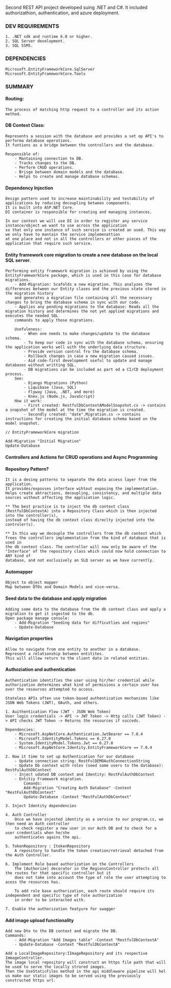 Second REST API project developed suing .NET and C#. It included authorizathion, authentication, and azure deployment.

### DEV REQUIREMENTS
	1. .NET sdk and runtime 6.0 or higher.
	2. SQL Server development.
	3. SQL SSMS.

### DEPENDENCIES
```shell
Microsoft.EntityFrameworkCore.SqlServer
Microsoft.EntityFrameworkCore.Tools
```

### SUMMARY

#### Routing:
	The process of matching http request to a controller and its action method.

#### DB Context Class:
	Represents a session with the database and provides a set op API's to performa database operations.
	It funtions as a bridge between the controllers and the database.

	Responsible of:
		- Mantaining connection to DB.
		- Tracks changes to the DB.
		- Perform CRUD operations.
		- Brisge between domain models and the database.
		- Helps to create and manage database schemas.

#### Dependency Injection
	Design pattern used to increase maintinability and testability of applications by reducing decoupling between components.
	It is built into ASP.NET Core.
	DI container is responsible for creating and managing instances.

	In our context we will use DI in order to register any service instance/object we want to use across the application
	so that only one instance of such service is created an used. This way we only have to mantain the service implemenattion
	at one place and not in all the controllers or other pieces of the application that require such service.

#### Entity framework core migration to create a new database on the local SQL server.
	Performing entity framework migration is achieved by using the EntityFrameworkCore package, which is used in this case for database migrations.
		- Add-Migration: Scafolds a new migration. This analyzes the differences between our Entity clases and the previous state stored in the migration history
		and generates a migration file containing all the necesssary changes to bring the database schema in sync with our code.
		- Applies any pending migrations to the database: Reads all the migration history and determines the not yet applied migrations and executes the needed SQL
		commands to apply those migrations.

		Usefuleness:
			- When one needs to make changes/update to the database schema.
			- To keep our code in sync with the database schema, ensuring the application works well with the underlying data structure.
			- Provide version control fro the database schema.
			- Rollback changes in case a new migration caused issues.
			- Aid code-first development useful to update and manage databases without writting SQL.
			- DB migrations can be included as part od a CI/CD deployment process.
		See:
			- Django Migrations (Python)
			- Liquibase (Java, SQL)
			- Flyway (Java, .NET, and more)
			- Knex.js (Node.js, JavaScript)
		How it work:
			- First created: RestfulDbContextAModelSnapshot.cs -> contains a snapshot of the model at the time the migration is created.
			- Secondly created: "date".Migration.cs -> contains instructions for creating the initial database schema based on the model snapshot.

```shell
// EntityFrameworkCore migration

Add-Migration "Initial Migration"
Update-Database
```

#### Controllers and Actions for CRUD operations and Async Programming

#### Repository Pattern?
	It is a desing patterns to separate the data access layer from the application.
	It provides/exposses interface wihtout exposing the implementation.
	Helps create abtractions, decoupling, consistency, and multiple data sources without affecting the application logic.

	** The best practice is to inject the db context class (RestfulDbContextA) into a Repository Class which is then injected into the controller(s),
	instead of having the db context class direclty injected into the controler(s).
	
	** In this way we decouple the controllers from the db context which frees the controllers implementation from the kind of database that is used in
	the db context class. The controller will now only be aware of the "Interface" of the repository class which could now hold connection to ANY kind of
	database, and not exclusively an SLQ server as we have currently.

#### Automapper
	Object to object mapper
	Map between DTOs and Domain Models and vice-versa.


#### Seed data to the database and apply migration
	Adding some data to the database from the db context class and apply a migration to get it ingested to the db.
	Open package manage console:
		- Add-Migration "Seeding data for difficutlies and regions"
		- Update-Database

#### Navigation properties
	Allow to navigate from one entity to another in a database.
	Represent a relationship between entitites.
	This will alllow return to the client data in related entities.

#### Authoziation and authentication
	Authentication identifies the user using hir/her credential while authorization determines what kind of permisions a certain user has over the resources attempted to access.
	
	Stateless APIs often use token-based authentication mechanisms like JSON Web Tokens (JWT), OAuth, and others.

	1. Auithentication Flow (JWT - JSON Web Token)
	User login credentials -> API -> JWT Token -> Http calls (JWT Token) -> API checks JWT Token -> Returns the resources if succeds.

	Dependencies:
		- Microsoft.AspNetCore.Authentication.JwtBearer == 7.0.4
		- Microsoft.IdentityModel.Tokens == 6.27.0
		- System.IdentityModel.Tokens.Jwt == 6.27.0
		- Microsoft.AspNetCore.Identity.EntityFrameworkCore == 7.0.4

	2. Now it time to set up Authentication for our database
		- Update connection string: RestFulDEMOAuthConnectionString
		- Update Db context with roles (seed some users to the database): RestFulAuthDbContext
		- Inject udated DB context and Identity: RestFulAuthDbContext
		- Entitiy Framework migration.
			Comands:
			Add-Migration "Creating Auth Database" -Context "RestFulAuthDbContext"
			Update-Database -Context "RestFulAuthDbContext"

	3. Inject Identity dependencies

	4. Auth Controller
		Once we have injested identity as a service to our program.cs, we then need an Auth controller
		to check register a new user in our Auth DB and to check for a user credentials when he/she
		authenticates agains the api.

	5. TokenRepository : ItokenRepository
		A repository to handle the token creation/retrieval detached from the Auth Controller.

	6. Implement Role based authorization on the Controllers
		The [Authorize] decorator in the RegionsController protects all the routes for that specific controller but it
		does not take into account the type of role the user attempting to acess the resources has.

		To add role base authorization, each route should require its independent and specific type of role authorization
		in order to be interacted with.

	7. Enable the authorization featyure for swagger

#### Add image upload functionality
	Add new Dto to the DB context and migrate the DB.
	Commands:
		- Add-Migration "Add Images table" -Context "RestfulDbContextA"
		- Update-Database -Context "RestfulDbContextA"

	Add a LocalImageRepository:IImageRepository and its respective ImmageController.
	The image local repository will construct an https file path that will be used to serve the locally strored images.
	Then the UseStaticFiles method in the api middleware pipeline will hel us make our static images to be served using the previously constructed https url.